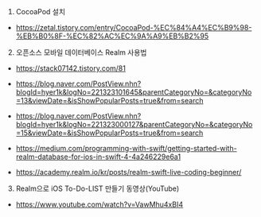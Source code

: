 1. CocoaPod 설치 

- https://zetal.tistory.com/entry/CocoaPod-%EC%84%A4%EC%B9%98-%EB%B0%8F-%EC%82%AC%EC%9A%A9%EB%B2%95

2. 오픈소스 모바일 데이터베이스 Realm 사용법

- https://stack07142.tistory.com/81

- https://blog.naver.com/PostView.nhn?blogId=hyer1k&logNo=221323101645&parentCategoryNo=&categoryNo=13&viewDate=&isShowPopularPosts=true&from=search

- https://blog.naver.com/PostView.nhn?blogId=hyer1k&logNo=221323000127&parentCategoryNo=&categoryNo=15&viewDate=&isShowPopularPosts=true&from=search

- https://medium.com/programming-with-swift/getting-started-with-realm-database-for-ios-in-swift-4-4a246229e6a1

- https://academy.realm.io/kr/posts/realm-swift-live-coding-beginner/

3. Realm으로 iOS To-Do-LIST 만들기 동영상(YouTube)

- https://www.youtube.com/watch?v=VawMhu4xBI4
